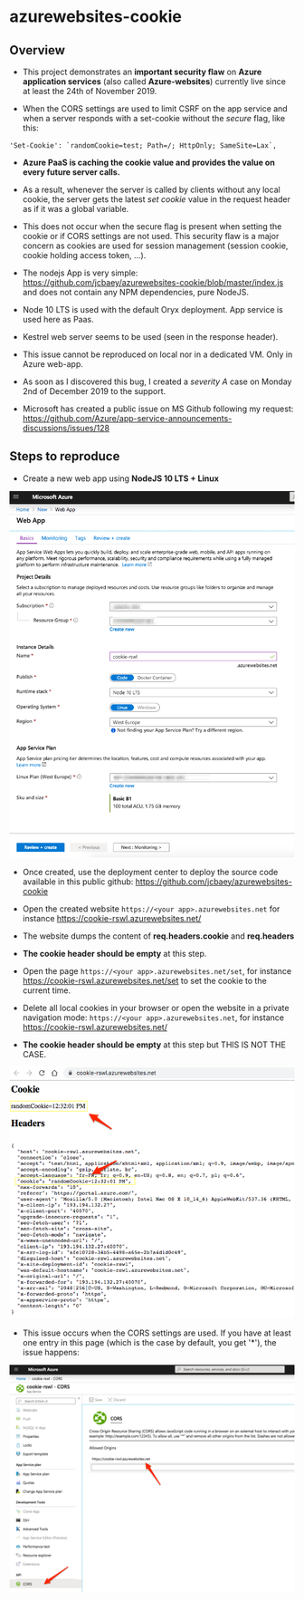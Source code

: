 # azurewebsites-cookie

## Overview

- This project demonstrates an **important security flaw** on **Azure application services** (also called **Azure-websites**) currently live since at least the 24th of November 2019.

- When the CORS settings are used to limit CSRF on the app service and when a server responds with a set-cookie without the *secure* flag, like this:
 
 ```
'Set-Cookie': `randomCookie=test; Path=/; HttpOnly; SameSite=Lax`,
 ```

- **Azure PaaS is caching the cookie value and provides the value on every future server calls.**
 
- As a result, whenever the server is called by clients without any local cookie, the server gets the latest *set cookie* value in the request header as if it was a global variable.

- This does not occur when the secure flag is present when setting the cookie or if CORS settings are not used. This security flaw is a major concern as cookies are used for session management (session cookie, cookie holding access token, ...).
 
- The nodejs App is very simple: https://github.com/jcbaey/azurewebsites-cookie/blob/master/index.js and does not contain any NPM dependencies, pure NodeJS.
 
- Node 10 LTS is used with the default Oryx deployment. App service is used here as Paas. 

- Kestrel web server seems to be used (seen in the response header).

- This issue cannot be reproduced on local nor in a dedicated VM. Only in Azure web-app.

- As soon as I discovered this bug, I created a *severity A* case on Monday 2nd of December 2019 to the support.

- Microsoft has created a public issue on MS Github following my request: https://github.com/Azure/app-service-announcements-discussions/issues/128

## Steps to reproduce

- Create a new web app using **NodeJS 10 LTS + Linux**

![azure-web-app-setup](./images/azure-web-app-setup.png 'azure-web-app-setup')  

- Once created, use the deployment center to deploy the source code available in this public github: https://github.com/jcbaey/azurewebsites-cookie

- Open the created website `https://<your app>.azurewebsites.net` for instance https://cookie-rswl.azurewebsites.net/
- The website dumps the content of **req.headers.cookie** and **req.headers**
- **The cookie header should be empty** at this step.
- Open the page `https://<your app>.azurewebsites.net/set`, for instance https://cookie-rswl.azurewebsites.net/set to set the cookie to the current time.

- Delete all local cookies in your browser or open the website in a private navigation mode: `https://<your app>.azurewebsites.net`, for instance https://cookie-rswl.azurewebsites.net/

- **The cookie header should be empty** at this step but THIS IS NOT THE CASE. 

![global-cookie-issue](./images/global-cookie-issue.png 'global-cookie-issue')  

- This issue occurs when the CORS settings are used. If you have at least one entry in this page (which is the case by default, you get '*'), the issue happens:

![azure-cors-settings](./images/azure-cors-settings.png 'azure-cors-settings')  

